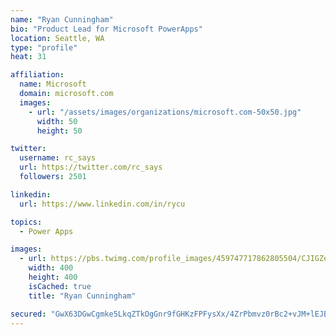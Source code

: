 ```yaml
---
name: "Ryan Cunningham"
bio: "Product Lead for Microsoft PowerApps"
location: Seattle, WA
type: "profile"
heat: 31

affiliation:
  name: Microsoft
  domain: microsoft.com
  images:
    - url: "/assets/images/organizations/microsoft.com-50x50.jpg"
      width: 50
      height: 50

twitter:
  username: rc_says
  url: https://twitter.com/rc_says
  followers: 2501

linkedin:
  url: https://www.linkedin.com/in/rycu

topics:
  - Power Apps

images:
  - url: https://pbs.twimg.com/profile_images/459747717862805504/CJIGZejd_400x400.png
    width: 400
    height: 400
    isCached: true
    title: "Ryan Cunningham"

secured: "GwX63DGwCgmke5LkqZTkOgGnr9fGHKzFPFysXx/4ZrPbmvz0rBc2+vJM+lEJBCOLdNvVLesFwfQW0IJMwYN50S+sFYyhgmOfrE3CzqxH3jk9CFq+2Zmp2KO5lgjiVyNZEnovmoHhEp0YbzIhCitk5nHwOh3MhrIBmKTeA0tomMn/r+kfydsenik3pn1s7rIB9dyjMiGIiwzeMDHn8Wc3fJQLn9odWZxTVp4AOX3zjY7bEEnsLhMTi5YvAyNdTdbke9XYNINBXovU80KjDzaM9LuoeYcIquCmJ8tw+bUYu5t4ZDf4pvAT03+w+nVEtKq/bCln7IEY4woMSplayWnxzo0BXJoyPh3mglW31pwypN2qk1Xnd3gHV2VaoregSVBmUiesSjCDaVXknE9fdhpBIQ==;gmvspcGm2rRVuWmNrtpZzg=="
---
```


